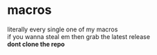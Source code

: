 # macros
literally every single one of my macros  
if you wanna steal em then grab the latest release  
**dont clone the repo**
